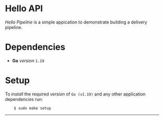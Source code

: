 # Hello API

*Hello Pipeline* is a simple appication to demonstrate building a delivery pipeline.

# Dependencies

- **Go** *version* `1.19`
#  Setup

To *install* the required *version* of `Go (v1.19)` and any other application dependencies run:

```
    $ sudo make setup
```

---